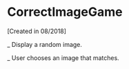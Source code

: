 # CorrectImageGame

[Created in 08/2018]

_ Display a random image.

_ User chooses an image that matches.
